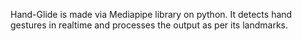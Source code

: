 Hand-Glide is made via Mediapipe library on python. 
It detects hand gestures in realtime and processes the output as per its landmarks.
